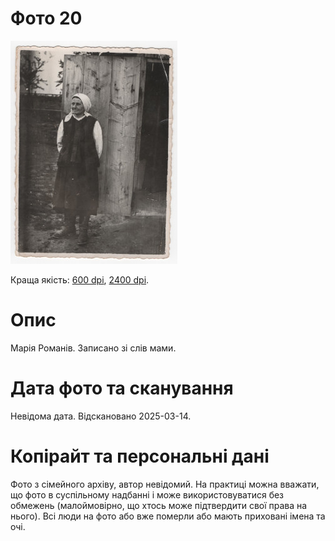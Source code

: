 # Фото 20 #

[<img src="photo_020_75.jpg" />](https://drive.google.com/file/d/1_9_YN5463mbfj0dNiTfxZeqzO7ye2-gd/view)

Краща якість: [600 dpi](https://drive.google.com/file/d/1_9_YN5463mbfj0dNiTfxZeqzO7ye2-gd/view), [2400 dpi](https://drive.google.com/file/d/1xVuPkqrgq9yyewgi0DXiEVSYUmD76Kl_/view).

# Опис #

Марія Романів. Записано зі слів мами.

# Дата фото та сканування #

Невідома дата. Відскановано 2025-03-14.

# Копірайт та персональні дані #

Фото з сімейного архіву, автор невідомий. На практиці можна вважати, що фото в суспільному надбанні і може використовуватися без обмежень (малоймовірно, що хтось може підтвердити свої права на нього). Всі люди на фото або вже померли або мають приховані імена та очі.

